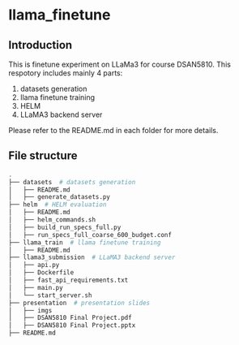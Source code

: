 # llama_finetune
## Introduction
This is finetune experiment on LLaMa3 for course DSAN5810. This respotory includes mainly 4 parts:
1. datasets generation
2. llama finetune training
3. HELM
4. LLaMA3 backend server

Please refer to the README.md in each folder for more details.

## File structure
```bash
.
├── datasets  # datasets generation
│   ├── README.md
│   ├── generate_datasets.py
├── helm  # HELM evaluation
│   ├── README.md
│   ├── helm_commands.sh
│   ├── build_run_specs_full.py
│   ├── run_specs_full_coarse_600_budget.conf
├── llama_train  # llama finetune training
│   ├── README.md
├── llama3_submission  # LLaMA3 backend server
│   ├── api.py
│   ├── Dockerfile
│   ├── fast_api_requirements.txt
│   ├── main.py
│   └── start_server.sh
├── presentation  # presentation slides
│   ├── imgs
│   ├── DSAN5810 Final Project.pdf
│   ├── DSAN5810 Final Project.pptx
├── README.md
```

